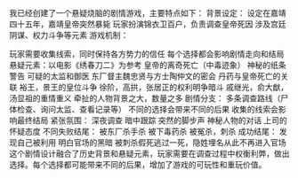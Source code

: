 我已经创建了一个悬疑烧脑的剧情游戏，主要特点如下：
背景设定：
设定在嘉靖四十五年，嘉靖皇帝突然暴毙
玩家扮演锦衣卫百户，负责调查皇帝死因
涉及宫廷阴谋、权力斗争等元素
游戏机制：

玩家需要收集线索，同时保持各方势力的信任
每个选择都会影响剧情走向和结局
悬疑元素：以电影《绣春刀二》为参考
皇帝的离奇死亡（中毒迹象）
神秘的纸条警告
可疑的太监和御医
东厂督主魏忠贤与方士陶仲文的密会
丹药与皇帝死亡的关联
裕王，景王的皇位斗争
徐阶，高拱，张居正的权利明争暗斗
戚继光，俞大猷，汤显祖的重情重义
牵扯的人物背景之大，数量之多
剧情分支：
多条调查路线（尸体检查、询问太监、查看记录等）
不同的选择会带来不同的后果
收集的线索会影响最终结局
紧张氛围：
深夜调查
暗中跟踪
突然的脚步声
神秘人物的对话
上司的怀疑态度
不同失败结尾：
被东厂杀手杀
被下毒药杀
被冤杀，刺杀
成功结尾：
发现自己被利用
明白官场的黑暗
被刺杀假死逃过一死，隐姓埋名从此不再进入官场
这个剧情设计融合了历史背景和悬疑元素，玩家需要在调查过程中权衡利弊，做出选择。每个选择都可能带来不同的后果，增加了游戏的可玩性和重玩价值。


